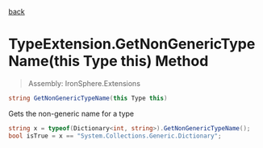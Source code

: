 ﻿

[back](/IronSphere.Extensions/types/TypeExtension)

# TypeExtension.GetNonGenericTypeName(this Type this) Method

> Assembly: IronSphere.Extensions

```csharp
string GetNonGenericTypeName(this Type this)
```

Gets the non-generic name for a type

```csharp
string x = typeof(Dictionary<int, string>).GetNonGenericTypeName();
bool isTrue = x == "System.Collections.Generic.Dictionary";
``` 